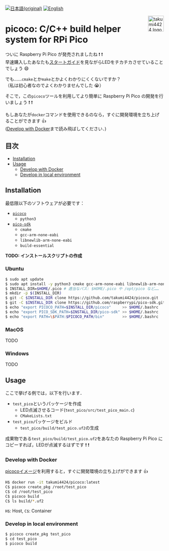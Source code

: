 
[![日本語(original)](https://img.shields.io/badge/日本語-original%20document-brightgreen)](README_JA.md)
[![English](https://img.shields.io/badge/English-document-brightgreen)](README.md)

<img src="https://github.com/takumi4424.png" alt="takumi4424 logo" height="50" align="right">

picoco: C/C++ build helper system for RPi Pico
=======================================================
ついに Raspberry Pi Pico が発売されましたね :exclamation: :exclamation: <br>
早速購入したあなたも[スタートガイド](https://datasheets.raspberrypi.org/pico/getting-started-with-pico.pdf)を見ながらLEDをチカチカさせていることでしょう :smile:

でも……`cmake`とか`make`とかよくわかりにくくないですか？ <br>
（私は初心者なのでよくわかりませんでした :sob:）

そこで，この`picoco`ツールを利用してより簡単に Raspberry Pi Pico の開発を行いましょう :exclamation: :exclamation:

もしあなたが`docker`コマンドを使用できるのなら，すぐに開発環境を立ち上げることができます :+1: <br>
([Develop with Docker](#develop-with-docker)まで読み飛ばしてください．)

## 目次
- [Installation](#installation)
- [Usage](#usage)
  - [Develop with Docker](#develop-with-docker)
  - [Develop in local environment](#develop-in-local-environment)

## Installation
最低限以下のソフトウェアが必要です：
- [`picoco`](https://github.com/takumi4424/picoco)
  - `python3`
- [`pico-sdk`](https://github.com/raspberrypi/pico-sdk)
  - `cmake`
  - `gcc-arm-none-eabi`
  - `libnewlib-arm-none-eabi`
  - `build-essential`

**TODO: インストールスクリプトの作成**

### Ubuntu
```sh
$ sudo apt update
$ sudo apt install -y python3 cmake gcc-arm-none-eabi libnewlib-arm-none-eabi build-essential
$ INSTALL_DIR=$HOME/.pico # 適当なパス: $HOME/.pico や /opt/pico など……
$ mkdir -p $(INSTALL_DIR)
$ git -C $INSTALL_DIR clone https://github.com/takumi4424/picoco.git
$ git -C $INSTALL_DIR clone https://github.com/raspberrypi/pico-sdk.git
$ echo "export PICOCO_PATH=$INSTALL_DIR/picoco"     >> $HOME/.bashrc
$ echo "export PICO_SDK_PATH=$INSTALL_DIR/pico-sdk" >> $HOME/.bashrc
$ echo "export PATH=\$PATH:$PICOCO_PATH/bin"        >> $HOME/.bashrc
```

### MacOS
TODO

### Windows
TODO


## Usage
ここで挙げる例では，以下を行います．
- `test_pico`というパッケージを作成
  - LED点滅させるコード(`test_pico/src/test_pico_main.c`)
  - `CMakeLists.txt`
- `test_pico`パッケージをビルド
  - `test_pico/build/test_pico.uf2`の生成

成果物である`test_pico/build/test_pico.uf2`をあなたの Raspberry Pi Pico にコピーすれば，LEDが点滅するはずです :exclamation: :exclamation:

### Develop with Docker
[picocoイメージ](https://hub.docker.com/repository/docker/takumi4424/picoco)を利用すると，すぐに開発環境の立ち上げができます :+1:
```sh
H$ docker run -it takumi4424/picoco:latest
C$ picoco create_pkg /root/test_pico
C$ cd /root/test_pico
C$ picoco build
C$ ls build/*.uf2
```
`H$`: Host, `C$`: Container

### Develop in local environment
```sh
$ picoco create_pkg test_pico
$ cd test_pico
$ picoco build
```
